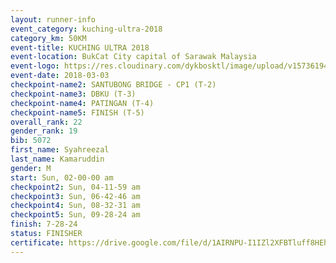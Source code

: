```yaml
--- 
layout: runner-info 
event_category: kuching-ultra-2018 
category_km: 50KM 
event-title: KUCHING ULTRA 2018 
event-location: BukCat City capital of Sarawak Malaysia 
event-logo: https://res.cloudinary.com/dykbosktl/image/upload/v1573619473/Logo/kuching-ultra-2018-logo_tlpvm5.png 
event-date: 2018-03-03 
checkpoint-name2: SANTUBONG BRIDGE - CP1 (T-2) 
checkpoint-name3: DBKU (T-3) 
checkpoint-name4: PATINGAN (T-4) 
checkpoint-name5: FINISH (T-5) 
overall_rank: 22
gender_rank: 19
bib: 5072
first_name: Syahreezal
last_name: Kamaruddin
gender: M
start: Sun, 02-00-00 am
checkpoint2: Sun, 04-11-59 am
checkpoint3: Sun, 06-42-46 am
checkpoint4: Sun, 08-32-31 am
checkpoint5: Sun, 09-28-24 am
finish: 7-28-24
status: FINISHER
certificate: https://drive.google.com/file/d/1AIRNPU-I1IZl2XFBTluff8HEhMZblHN/view?usp=sharing
--- 
```

